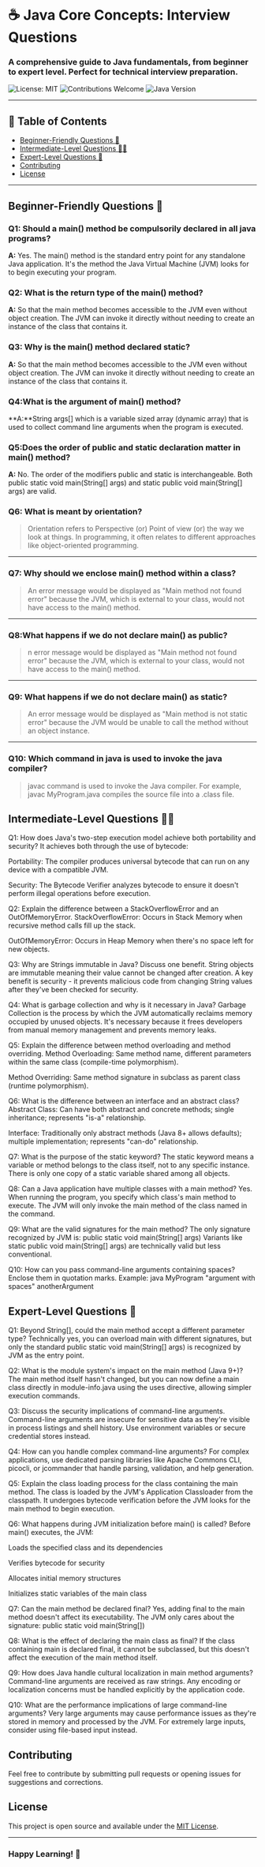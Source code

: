 # ☕ Java Core Concepts: Interview Questions

### A comprehensive guide to Java fundamentals, from beginner to expert level. Perfect for technical interview preparation.

![License: MIT](https://img.shields.io/badge/License-MIT-yellow.svg)
![Contributions Welcome](https://img.shields.io/badge/Contributions-welcome-brightgreen.svg)
![Java Version](https://img.shields.io/badge/Java-8%2B-blue.svg)

---

## 🧭 Table of Contents
* [Beginner-Friendly Questions 🔰](#beginner-friendly-questions-)
* [Intermediate-Level Questions 🧑‍💻](#intermediate-level-questions-)
* [Expert-Level Questions 🚀](#expert-level-questions-)
* [Contributing](#contributing)
* [License](#license)

---

## Beginner-Friendly Questions 🔰

### Q1: Should a main() method be compulsorily declared in all java programs?
**A:** Yes. The main() method is the standard entry point for any standalone Java application. It's the method the Java Virtual Machine (JVM) looks for to begin executing your program.

### Q2: What is the return type of the main() method?
**A:** So that the main method becomes accessible to the JVM even without object creation. The JVM can invoke it directly without needing to create an instance of the class that contains it.

### Q3: Why is the main() method declared static?
**A:**  So that the main method becomes accessible to the JVM even without object creation. The JVM can invoke it directly without needing to create an instance of the class that contains it.

### Q4:What is the argument of main() method?
**A:**String args[] which is a variable sized array (dynamic array) that is used to collect command line arguments when the program is executed.

### Q5:Does the order of public and static declaration matter in main() method?
**A:** No. The order of the modifiers public and static is interchangeable. Both public static void main(String[] args) and static public void main(String[] args) are valid.


### Q6:  What is meant by orientation?
> Orientation refers to Perspective (or) Point of view (or) the way we look at things. In programming, it often relates to different approaches like object-oriented programming.

---

### Q7: Why should we enclose main() method within a class?
>An error message would be displayed as "Main method not found error" because the JVM, which is external to your class, would not have access to the main() method.
---

### Q8:What happens if we do not declare main() as public?
> n error message would be displayed as "Main method not found error" because the JVM, which is external to your class, would not have access to the main() method.

---

### Q9:  What happens if we do not declare main() as static?
>An error message would be displayed as "Main method is not static error" because the JVM would be unable to call the method without an object instance.
---

### Q10: Which command in java is used to invoke the java compiler?
> javac command is used to invoke the Java compiler. For example, javac MyProgram.java compiles the source file into a .class file.



## Intermediate-Level Questions 🧑‍💻

Q1: How does Java's two-step execution model achieve both portability and security?
It achieves both through the use of bytecode:

Portability: The compiler produces universal bytecode that can run on any device with a compatible JVM.

Security: The Bytecode Verifier analyzes bytecode to ensure it doesn't perform illegal operations before execution.

Q2: Explain the difference between a StackOverflowError and an OutOfMemoryError.
StackOverflowError: Occurs in Stack Memory when recursive method calls fill up the stack.

OutOfMemoryError: Occurs in Heap Memory when there's no space left for new objects.

Q3: Why are Strings immutable in Java? Discuss one benefit.
String objects are immutable meaning their value cannot be changed after creation. A key benefit is security - it prevents malicious code from changing String values after they've been checked for security.

Q4: What is garbage collection and why is it necessary in Java?
Garbage Collection is the process by which the JVM automatically reclaims memory occupied by unused objects. It's necessary because it frees developers from manual memory management and prevents memory leaks.

Q5: Explain the difference between method overloading and method overriding.
Method Overloading: Same method name, different parameters within the same class (compile-time polymorphism).

Method Overriding: Same method signature in subclass as parent class (runtime polymorphism).

Q6: What is the difference between an interface and an abstract class?
Abstract Class: Can have both abstract and concrete methods; single inheritance; represents "is-a" relationship.

Interface: Traditionally only abstract methods (Java 8+ allows defaults); multiple implementation; represents "can-do" relationship.

Q7: What is the purpose of the static keyword?
The static keyword means a variable or method belongs to the class itself, not to any specific instance. There is only one copy of a static variable shared among all objects.

Q8: Can a Java application have multiple classes with a main method?
Yes. When running the program, you specify which class's main method to execute. The JVM will only invoke the main method of the class named in the command.

Q9: What are the valid signatures for the main method?
The only signature recognized by JVM is: public static void main(String[] args)
Variants like static public void main(String[] args) are technically valid but less conventional.

Q10: How can you pass command-line arguments containing spaces?
Enclose them in quotation marks. Example: java MyProgram "argument with spaces" anotherArgument



## Expert-Level Questions 🚀

Q1: Beyond String[], could the main method accept a different parameter type?
Technically yes, you can overload main with different signatures, but only the standard public static void main(String[] args) is recognized by JVM as the entry point.

Q2: What is the module system's impact on the main method (Java 9+)?
The main method itself hasn't changed, but you can now define a main class directly in module-info.java using the uses directive, allowing simpler execution commands.

Q3: Discuss the security implications of command-line arguments.
Command-line arguments are insecure for sensitive data as they're visible in process listings and shell history. Use environment variables or secure credential stores instead.

Q4: How can you handle complex command-line arguments?
For complex applications, use dedicated parsing libraries like Apache Commons CLI, picocli, or jcommander that handle parsing, validation, and help generation.

Q5: Explain the class loading process for the class containing the main method.
The class is loaded by the JVM's Application Classloader from the classpath. It undergoes bytecode verification before the JVM looks for the main method to begin execution.

Q6: What happens during JVM initialization before main() is called?
Before main() executes, the JVM:

Loads the specified class and its dependencies

Verifies bytecode for security

Allocates initial memory structures

Initializes static variables of the main class

Q7: Can the main method be declared final?
Yes, adding final to the main method doesn't affect its executability. The JVM only cares about the signature: public static void main(String[])

Q8: What is the effect of declaring the main class as final?
If the class containing main is declared final, it cannot be subclassed, but this doesn't affect the execution of the main method itself.

Q9: How does Java handle cultural localization in main method arguments?
Command-line arguments are received as raw strings. Any encoding or localization concerns must be handled explicitly by the application code.

Q10: What are the performance implications of large command-line arguments?
Very large arguments may cause performance issues as they're stored in memory and processed by the JVM. For extremely large inputs, consider using file-based input instead.
## Contributing
Feel free to contribute by submitting pull requests or opening issues for suggestions and corrections.

## License
This project is open source and available under the [MIT License](https://opensource.org/licenses/MIT).

---

### Happy Learning! 🎉
